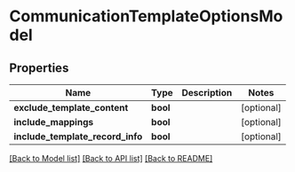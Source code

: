 # CommunicationTemplateOptionsModel

## Properties
Name | Type | Description | Notes
------------ | ------------- | ------------- | -------------
**exclude_template_content** | **bool** |  | [optional] 
**include_mappings** | **bool** |  | [optional] 
**include_template_record_info** | **bool** |  | [optional] 

[[Back to Model list]](../README.md#documentation-for-models) [[Back to API list]](../README.md#documentation-for-api-endpoints) [[Back to README]](../README.md)


